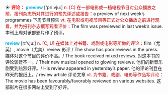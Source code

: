 ☀ <font color="red">**评论：**</font>
<font color="sky blue">**preview**</font> ['pri:vju:] 
<font color="#c00000">n. [C] 在一部电影或一档电视节目对公众播放之前，报刊杂志所对其进行的预先评述或报告：</font>a preview of next week’s programmes 下周节目预告 <font color="#c00000">vt. 在电影或电视节目等正式对公众播放之前进行观看，并为报刊杂志撰写观看评价：</font>The film was previewed in last week’s issue. 本刊上周对该部影片作了预评。

<font color="sky blue">**review**</font> [rɪ'vju:] 
<font color="#c00000">n. [C, U] 在媒体上对书籍、戏剧或电影等所做的评论：</font>film（尤英）, movie（尤美）review 影评 / The show has poor reviews in the press. 媒体对这个节目的评价不高。/ The book received mixed reviews. 对这本书的评论褒贬不一。/ Their new musical opened to glowing reviews. 他们的新音乐剧受到热烈好评。/ His review appeared in yesterday’s paper. 他的评论刊登在昨天的报纸上。/ review article 评论文章 <font color="#c00000">vt. 为书籍、戏剧、电影等作品写评论：</font>The movie has been favourably/favorably reviewed on various websites. 这部影片在很多网站上受到了好评。

